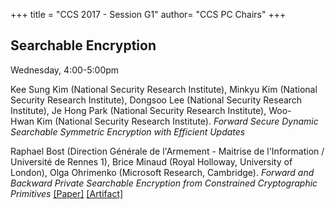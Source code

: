 +++
title = "CCS 2017 - Session G1"
author= "CCS PC Chairs"
+++
<p>
<h2>Searchable Encryption</h2>Wednesday, 4:00-5:00pm<p><p><div class="hanging"><span class="author">Kee&nbsp;Sung&nbsp;Kim</span> <span class="institution">(National Security Research Institute)</span>, <span class="author">Minkyu&nbsp;Kim</span> <span class="institution">(National Security Research Institute)</span>, <span class="author">Dongsoo&nbsp;Lee</span> <span class="institution">(National Security Research Institute)</span>, <span class="author">Je&nbsp;Hong&nbsp;Park</span> <span class="institution">(National Security Research Institute)</span>, <span class="author">Woo-Hwan&nbsp;Kim</span> <span class="institution">(National Security Research Institute)</span>. <em>Forward Secure Dynamic Searchable Symmetric Encryption with Efficient Updates</em></div></p>
<p><div class="hanging"><span class="author">Raphael&nbsp;Bost</span> <span class="institution">(Direction G&eacute;n&eacute;rale de l'Armement - Maitrise de l'Information / Universit&eacute;&nbsp;de Rennes 1)</span>, <span class="author">Brice&nbsp;Minaud</span> <span class="institution">(Royal Holloway, University of London)</span>, <span class="author">Olga&nbsp;Ohrimenko</span> <span class="institution">(Microsoft Research, Cambridge)</span>. <em>Forward and Backward Private Searchable Encryption from Constrained Cryptographic Primitives</em> <a href="https://eprint.iacr.org/2017/805">[Paper]</a> <a href="https://github.com/OpenSSE/opensse-schemes">[Artifact]</a></div></p>
